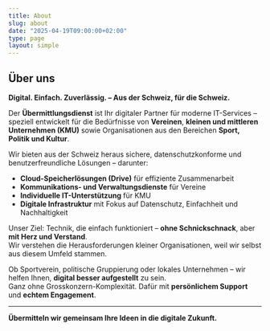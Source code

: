 ```yaml
---
title: About
slug: about
date: "2025-04-19T09:00:00+02:00"
type: page
layout: simple
---
```


## Über uns

**Digital. Einfach. Zuverlässig. – Aus der Schweiz, für die Schweiz.**

Der **Übermittlungsdienst** ist Ihr digitaler Partner für moderne IT-Services – speziell entwickelt für die Bedürfnisse von **Vereinen**, **kleinen und mittleren Unternehmen (KMU)** sowie Organisationen aus den Bereichen **Sport, Politik und Kultur**.

Wir bieten aus der Schweiz heraus sichere, datenschutzkonforme und benutzerfreundliche Lösungen – darunter:

- **Cloud-Speicherlösungen (Drive)** für effiziente Zusammenarbeit
- **Kommunikations- und Verwaltungsdienste** für Vereine
- **Individuelle IT-Unterstützung** für KMU
- **Digitale Infrastruktur** mit Fokus auf Datenschutz, Einfachheit und Nachhaltigkeit

Unser Ziel: Technik, die einfach funktioniert – **ohne Schnickschnack**, aber **mit Herz und Verstand**.  
Wir verstehen die Herausforderungen kleiner Organisationen, weil wir selbst aus diesem Umfeld stammen.

Ob Sportverein, politische Gruppierung oder lokales Unternehmen – wir helfen Ihnen, **digital besser aufgestellt** zu sein.  
Ganz ohne Grosskonzern-Komplexität. Dafür mit **persönlichem Support** und **echtem Engagement**.

---

**Übermitteln wir gemeinsam Ihre Ideen in die digitale Zukunft.**
